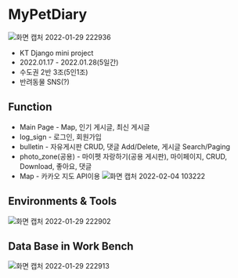 # MyPetDiary
![화면 캡처 2022-01-29 222936](https://user-images.githubusercontent.com/90138160/151663057-43c0b1ac-004a-4f8c-a8d5-96459f184bff.png)

  - KT Django mini project
  - 2022.01.17 - 2022.01.28(5일간)
  - 수도권 2반 3조(5인1조)
  - 반려동물 SNS(?)

## Function
  - Main Page - Map, 인기 게시글, 최신 게시글
  - log_sign - 로그인, 회원가입
  - bulletin - 자유게시판 CRUD, 댓글 Add/Delete, 게시글 Search/Paging
  - photo_zone(공용) - 마이펫 자랑하기(공용 게시판), 마이페이지, CRUD, Download, 좋아요, 댓글
  - Map - 카카오 지도 API이용
  ![화면 캡처 2022-02-04 103222](https://user-images.githubusercontent.com/90138160/152457730-4c9812b2-ee65-43c9-96b0-5f07bcf071d0.png)


## Environments & Tools
![화면 캡처 2022-01-29 222902](https://user-images.githubusercontent.com/90138160/151663036-68c2e73e-b2b1-43e0-8600-01dcf993fa08.png)



## Data Base in Work Bench
![화면 캡처 2022-01-29 222913](https://user-images.githubusercontent.com/90138160/151662922-28d59e00-d2eb-4078-b748-082eaab21199.png)
